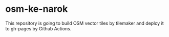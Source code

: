 # osm-ke-narok

This repository is going to build OSM vector tiles by tilemaker and deploy it to gh-pages by Github Actions.
